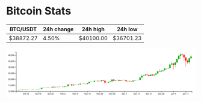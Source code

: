 # Bitcoin Stats

BTC/USDT|24h change|24h high|24h low|
|---|---|---|---|
|$38872.27|4.50%|$40100.00|$36701.23|

<img src="./chart.svg">
